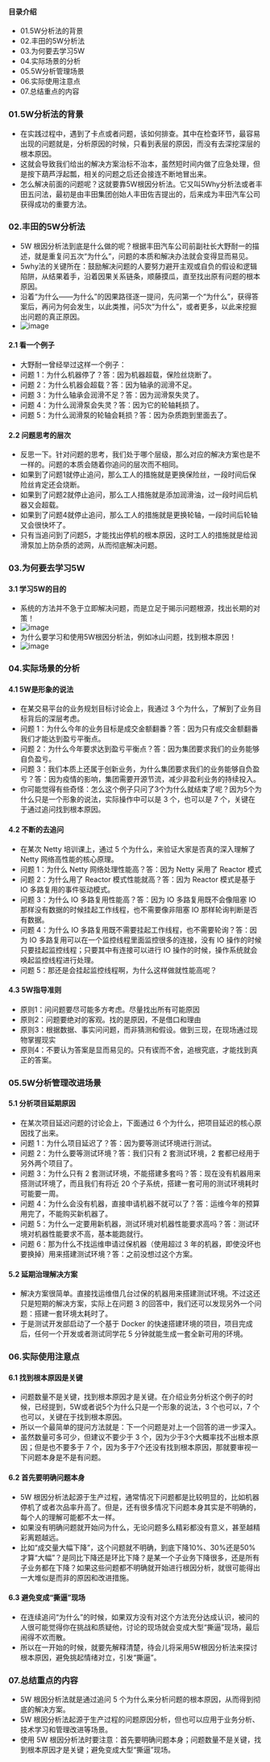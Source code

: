 #### 目录介绍
- 01.5W分析法的背景
- 02.丰田的5W分析法
- 03.为何要去学习5W
- 04.实际场景的分析
- 05.5W分析管理场景
- 06.实际使用注意点
- 07.总结重点的内容




### 01.5W分析法的背景
- 在实践过程中，遇到了卡点或者问题，该如何排查。其中在检查环节，最容易出现的问题就是，分析原因的时候，只看到表层的原因，而没有去深挖深层的根本原因。
- 这就会导致我们给出的解决方案治标不治本，虽然短时间内做了应急处理，但是按下葫芦浮起瓢，相关的问题之后还会接连不断地冒出来。
- 怎么解决前面的问题呢？这就要靠5W根因分析法。它又叫5Why分析法或者丰田五问法，最初是由丰田集团创始人丰田佐吉提出的，后来成为丰田汽车公司获得成功的重要方法。


### 02.丰田的5W分析法
- 5W 根因分析法到底是什么做的呢？根据丰田汽车公司前副社长大野耐一的描述，就是重复问五次“为什么”，问题的本质和解决办法就会变得显而易见。
- 5why法的关键所在：鼓励解决问题的人要努力避开主观或自负的假设和逻辑陷阱，从结果着手，沿着因果关系链条，顺藤摸瓜，直至找出原有问题的根本原因。
- 沿着“为什么——为什么”的因果路径逐一提问，先问第一个“为什么”，获得答案后，再问为何会发生，以此类推，问5次“为什么”，或者更多，以此来挖掘出问题的真正原因。
- ![image]()



#### 2.1 看一个例子
- 大野耐一曾经举过这样一个例子：
- 问题 1：为什么机器停了？答：因为机器超载，保险丝烧断了。 
- 问题 2：为什么机器会超载？答：因为轴承的润滑不足。 
- 问题 3：为什么轴承会润滑不足？答：因为润滑泵失灵了。 
- 问题 4：为什么润滑泵会失灵？答：因为它的轮轴耗损了。 
- 问题 5：为什么润滑泵的轮轴会耗损？答：因为杂质跑到里面去了。


#### 2.2 问题思考的层次
- 反思一下。针对问题的思考，我们处于哪个层级，那么对应的解决方案也是不一样的。问题的本质会随着你追问的层次而不相同。
- 如果到了问题1就停止追问，那么工人的措施就是更换保险丝，一段时间后保险丝肯定还会烧断。
- 如果到了问题2就停止追问，那么工人措施就是添加润滑油，过一段时间后机器又会超载。
- 如果到了问题4就停止追问，那么工人的措施就是更换轮轴，一段时间后轮轴又会很快坏了。
- 只有当追问到了问题5，才能找出停机的根本原因，这时工人的措施就是给润滑泵加上防杂质的滤网，从而彻底解决问题。



### 03.为何要去学习5W
#### 3.1 学习5W的目的
- 系统的方法并不急于立即解决问题，而是立足于揭示问题根源，找出长期的对策！
- ![image]()
- 为什么要学习和使用5W根因分析法，例如冰山问题，找到根本原因！
- ![image]()





### 04.实际场景的分析
#### 4.1 5W是形象的说法
- 在某交易平台的业务规划目标讨论会上，我通过 3 个为什么，了解到了业务目标背后的深层考虑。
- 问题 1：为什么今年的业务目标是成交金额翻番？答：因为只有成交金额翻番我们才能达到盈亏平衡点。 
- 问题 2：为什么今年要求达到盈亏平衡点？答：因为集团要求我们的业务能够自负盈亏。 
- 问题 3：我们本质上还属于创新业务，为什么集团要求我们的业务能够自负盈亏？答：因为疫情的影响，集团需要开源节流，减少非盈利业务的持续投入。
- 你可能觉得有些奇怪：怎么这个例子只问了3个为什么就结束了呢？因为5个为什么只是一个形象的说法，实际操作中可以是 3 个，也可以是 7 个，关键在于通过追问找到根本原因。



#### 4.2 不断的去追问
- 在某次 Netty 培训课上，通过 5 个为什么，来验证大家是否真的深入理解了 Netty 网络高性能的核心原理。
- 问题 1：为什么 Netty 网络处理性能高？答：因为 Netty 采用了 Reactor 模式 
- 问题 2：为什么用了 Reactor 模式性能就高？答：因为 Reactor 模式是基于 IO 多路复用的事件驱动模式。 
- 问题 3：为什么 IO 多路复用性能高？答：因为 IO 多路复用既不会像阻塞 IO 那样没有数据的时候挂起工作线程，也不需要像非阻塞 IO 那样轮询判断是否有数据。 
- 问题 4：为什么 IO 多路复用既不需要挂起工作线程，也不需要轮询？答：因为 IO 多路复用可以在一个监控线程里面监控很多的连接，没有 IO 操作的时候只要挂起监控线程；只要其中有连接可以进行 IO 操作的时候，操作系统就会唤起监控线程进行处理。 
- 问题 5：那还是会挂起监控线程啊，为什么这样做就性能高呢？



#### 4.3 5W指导准则
- 原则1：问问题要尽可能多方考虑。尽量找出所有可能原因
- 原则2：问题要绝对的客观。找的是原因，不是借口和理由
- 原则3：根据数据、事实问问题，而非猜测和假设。做到三现，在现场通过现物掌握现实
- 原则4：不要认为答案是显而易见的。只有锲而不舍，追根究底，才能找到真正的答案。



### 05.5W分析管理改进场景
#### 5.1 分析项目延期原因
- 在某次项目延迟问题的讨论会上，下面通过 6 个为什么，把项目延迟的核心原因找了出来。
- 问题 1：为什么项目延迟了？答：因为要等测试环境进行测试。 
- 问题 2：为什么要等测试环境？答：我们只有 2 套测试环境，2 套都已经用于另外两个项目了。 
- 问题 3：为什么只有 2 套测试环境，不能搭建多套吗？答：现在没有机器用来搭测试环境了，而且我们有将近 20 个子系统，搭建一套可用的测试环境耗时可能要一周。 
- 问题 4：为什么会没有机器，直接申请机器不就可以了？答：运维今年的预算用完了，不能购买新机器了。 
- 问题 5：为什么一定要用新机器，测试环境对机器性能要求高吗？答：测试环境对机器性能要求不高，基本能跑就行。 
- 问题 6：那为什么不找运维申请过保机器（使用超过 3 年的机器，即使没坏也要换掉）用来搭建测试环境？答：之前没想过这个方案。


#### 5.2 延期治理解决方案
- 解决方案很简单。直接找运维借几台过保的机器用来搭建测试环境。不过这还只是短期的解决方案，实际上在问题 3 的回答中，我们还可以发现另外一个问题：搭建一套环境太耗时了。
- 于是测试开发部启动了一个基于 Docker 的快速搭建环境的项目，项目完成后，任何一个开发或者测试同学花 5 分钟就能生成一套全新可用的环境。



### 06.实际使用注意点
#### 6.1 找到根本原因是关键
- 问题数量不是关键，找到根本原因才是关键。在介绍业务分析这个例子的时候，已经提到，5W或者说5个为什么只是一个形象的说法，3 个也可以，7 个也可以，关键在于找到根本原因。
- 所以一个最简单的提问方法就是：下一个问题是对上一个回答的进一步深入。
- 虽然数量可多可少，但建议不要少于 3 个，因为少于3个大概率找不出根本原因；但是也不要多于 7 个，因为多于7个还没有找到根本原因，那就要审视一下问题本身是不是有问题。



#### 6.2 首先要明确问题本身
- 5W 根因分析法起源于生产过程，通常情况下问题都是比较明显的，比如机器停机了或者次品率升高了。但是，还有很多情况下问题本身其实是不明确的，每个人的理解可能都不太一样。
- 如果没有明确问题就开始问为什么，无论问题多么精彩都没有意义，甚至越精彩离题越远。
- 比如“成交量大幅下降”，这个问题就不明确，到底下降10%、30%还是50%才算“大幅”？是同比下降还是环比下降？是某一个子业务下降很多，还是所有子业务都在下降？如果这些问题都不明确就开始进行根因分析，就很可能得出一大堆似是而非的原因和改进措施。



#### 6.3 避免变成“撕逼”现场
- 在连续追问“为什么”的时候，如果双方没有对这个方法充分达成认识，被问的人很可能觉得你在挑战和质疑他，讨论的现场就会变成大型“撕逼”现场，最后闹得不欢而散。
- 所以在一开始的时候，就要先解释清楚，待会儿将采用5W根因分析法来探讨根本原因，避免挑起情绪对立，引发“撕逼”。



### 07.总结重点的内容
- 5W 根因分析法就是通过追问 5 个为什么来分析问题的根本原因，从而得到彻底的解决方案。
- 5W 根因分析法起源于生产过程的问题原因分析，但也可以应用于业务分析、技术学习和管理改进等场景。
- 使用 5W 根因分析法时要注意：首先要明确问题本身；问题数量不是关键，找到根本原因才是关键；避免变成大型“撕逼”现场。











